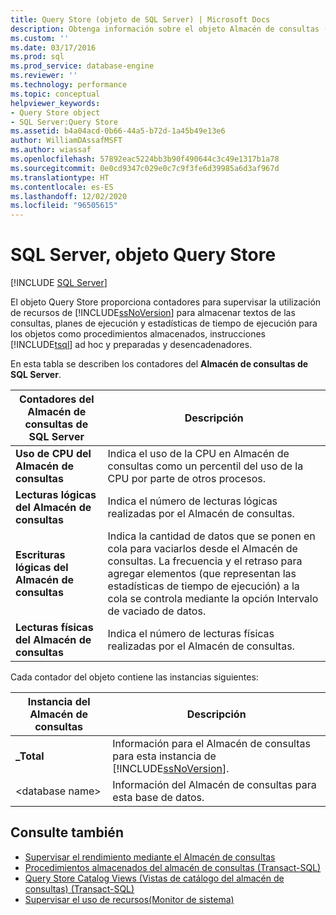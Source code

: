 ```yaml
---
title: Query Store (objeto de SQL Server) | Microsoft Docs
description: Obtenga información sobre el objeto Almacén de consultas (Query Store), que proporciona contadores para supervisar el uso de recursos de SQL Server para almacenar textos de consulta, planes de ejecución y estadísticas del entorno de ejecución.
ms.custom: ''
ms.date: 03/17/2016
ms.prod: sql
ms.prod_service: database-engine
ms.reviewer: ''
ms.technology: performance
ms.topic: conceptual
helpviewer_keywords:
- Query Store object
- SQL Server:Query Store
ms.assetid: b4a04acd-0b66-44a5-b72d-1a45b49e13e6
author: WilliamDAssafMSFT
ms.author: wiassaf
ms.openlocfilehash: 57892eac5224bb3b90f490644c3c49e1317b1a78
ms.sourcegitcommit: 0e0cd9347c029e0c7c9f3fe6d39985a6d3af967d
ms.translationtype: HT
ms.contentlocale: es-ES
ms.lasthandoff: 12/02/2020
ms.locfileid: "96505615"
---
```

# <a name="sql-server-query-store-object"></a>SQL Server, objeto Query Store

 [!INCLUDE [SQL Server](../../includes/applies-to-version/sqlserver.md)]

El objeto Query Store proporciona contadores para supervisar la utilización de recursos de [!INCLUDE[ssNoVersion](../../includes/ssnoversion-md.md)] para almacenar textos de las consultas, planes de ejecución y estadísticas de tiempo de ejecución para los objetos como procedimientos almacenados, instrucciones [!INCLUDE[tsql](../../includes/tsql-md.md)] ad hoc y preparadas y desencadenadores.  
  
En esta tabla se describen los contadores del **Almacén de consultas de SQL Server**.  
  
|Contadores del Almacén de consultas de SQL Server|Descripción|  
|-------------------------------------|-----------------|  
|**Uso de CPU del Almacén de consultas**|Indica el uso de la CPU en Almacén de consultas como un percentil del uso de la CPU por parte de otros procesos.|  
|**Lecturas lógicas del Almacén de consultas**|Indica el número de lecturas lógicas realizadas por el Almacén de consultas.|  
|**Escrituras lógicas del Almacén de consultas**|Indica la cantidad de datos que se ponen en cola para vaciarlos desde el Almacén de consultas. La frecuencia y el retraso para agregar elementos (que representan las estadísticas de tiempo de ejecución) a la cola se controla mediante la opción Intervalo de vaciado de datos.|  
|**Lecturas físicas del Almacén de consultas**|Indica el número de lecturas físicas realizadas por el Almacén de consultas.|  
  
 Cada contador del objeto contiene las instancias siguientes:  
  
|Instancia del Almacén de consultas|Descripción|  
|--------------------------|-----------------|  
|**_Total**|Información para el Almacén de consultas para esta instancia de [!INCLUDE[ssNoVersion](../../includes/ssnoversion-md.md)].|  
|\<database name>|Información del Almacén de consultas para esta base de datos.|  
  
## <a name="see-also"></a>Consulte también  

- [Supervisar el rendimiento mediante el Almacén de consultas](../../relational-databases/performance/monitoring-performance-by-using-the-query-store.md)
- [Procedimientos almacenados del almacén de consultas &#40;Transact-SQL&#41;](../../relational-databases/system-stored-procedures/query-store-stored-procedures-transact-sql.md)
- [Query Store Catalog Views (Vistas de catálogo del almacén de consultas) &#40;Transact-SQL&#41;](../../relational-databases/system-catalog-views/query-store-catalog-views-transact-sql.md)
- [Supervisar el uso de recursos&#40;Monitor de sistema&#41;](../../relational-databases/performance-monitor/monitor-resource-usage-system-monitor.md)  
